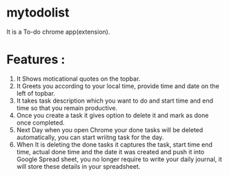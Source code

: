 # mytodolist
It is a To-do chrome app(extension).  
# Features :  
1. It Shows moticational quotes on the topbar.
2. It Greets you according to your local time, provide time and date on the left of topbar.  
3. It takes task description which you want to do and start time and end time so that you remain productive.  
4. Once you create a task it gives option to delete it and mark as done once completed.  
5. Next Day when you open Chrome your done tasks will be deleted automatically, you can start wriitng task for the day.  
6. When It is deleting the done tasks it captures the task, start time end time, actual done time and the date it was created and push it into Google Spread sheet, you no longer require to write your daily journal, it will store these details in your spreadsheet.